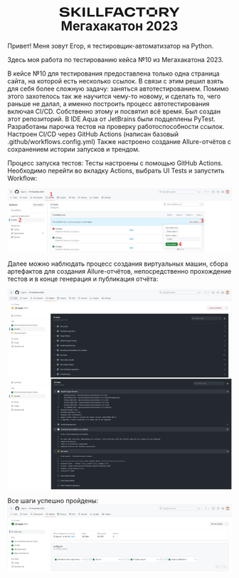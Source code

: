 <h1 align="center"><a href="https://skillfactory.ru"><img src="https://github.com/LEgorro/SF-Hackathon.2023/blob/main/assets/SkillFactory.png" align="center" height="22" width="270" ></a></br>Мегахакатон 2023</h1>


Привет!
Меня зовут Егор, я тестировщик-автоматизатор на Python.

Здесь моя работа по тестированию кейса №10 из Мегахакатона 2023.

В кейсе №10 для тестирования предоставлена только одна страница сайта, на которой есть несколько ссылок. В связи с этим решил взять для себя более сложную задачу: заняться автотестированием. Помимо этого захотелось так же научится чему-то новому, и сделать то, чего раньше не далал, а именно построить процесс автотестирования включая CI/CD. Собственно этому и посвятил всё время.
Был создан этот репозиторий. В IDE Aqua от JetBrains были подцеплены PyTest. Разработаны парочка тестов на проверку работоспособности ссылок. Настроен CI/CD через GitHub Actions (написан базовый .github/workflows.config.yml)
Также настроено создание Allure-отчётов с сохранением истории запусков и трендом.

Процесс запуска тестов:
Тесты настроены с помощью GitHub Actions. Необходимо перейти во вкладку Actions, выбрать UI Tests и запустить Workflow:

<img src="https://github.com/LEgorro/SF-Hackathon.2023/blob/main/assets/Screenshoot_1.JPG">

Далее можно наблюдать процесс создания виртуальных машин, сбора артефактов для создания Allure-отчётов, непосредственно прохождение тестов и в конце генерация и публикация отчёта:

<img src="https://github.com/LEgorro/SF-Hackathon.2023/blob/main/assets/Screenshoot_2.JPG">
<img src="https://github.com/LEgorro/SF-Hackathon.2023/blob/main/assets/Screenshoot_2.1.JPG">

Все шаги успешно пройдены:
<img src="https://github.com/LEgorro/SF-Hackathon.2023/blob/main/assets/Screenshoot_3.JPG">

